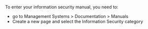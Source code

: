 To enter your information security manual, you need to:

- go to Management Systems \> Documentation \> Manuals
- Create a new page and select the Information Security category
